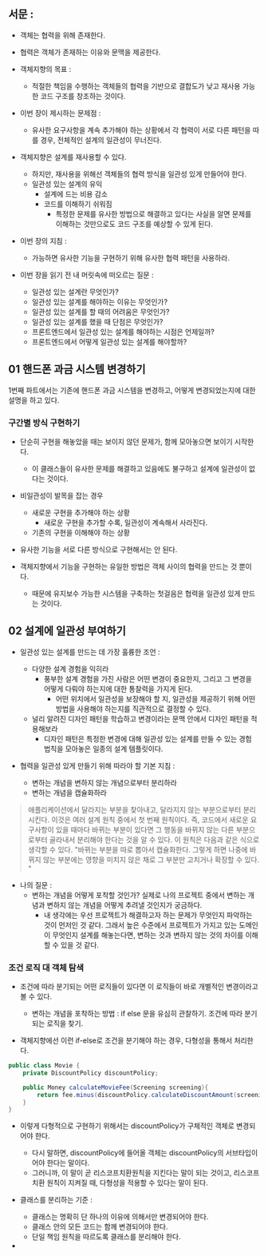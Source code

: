 ## 서문 : 

- 객체는 협력을 위해 존재한다. 
- 협력은 객체가 존재하는 이유와 문맥을 제공한다. 
- 객체지향의 목표 : 
	- 적절한 책임을 수행하는 객체들의 협력을 기반으로 결합도가 낮고 재사용 가능한 코드 구조를 창조하는 것이다. 
- 이번 장이 제시하는 문제점 : 
	- 유사한 요구사항을 계속 추가해야 하는 상황에서 각 협력이 서로 다른 패턴을 따를 경우, 전체적인 설계의 일관성이 무너진다. 
- 객체지향은 설계를 재사용할 수 있다. 
	- 하지만, 재사용을 위해선 객체들의 협력 방식을 일관성 있게 만들어야 한다. 
	- 일관성 있는 설계의 유익
		- 설계에 드는 비용 감소 
		- 코드를 이해하기 쉬워짐 
			- 특정한 문제를 유사한 방법으로 해결하고 있다는 사실을 알면 문제를 이해하는 것만으로도 코드 구조를 예상할 수 있게 된다. 

- 이번 장의 지침 : 
	- 가능하면 유사한 기능을 구현하기 위해 유사한 협력 패턴을 사용하라. 


- 이번 장을 읽기 전 내 머릿속에 떠오르는 질문 : 
	- 일관성 있는 설계란 무엇인가? 
	- 일관성 있는 설계를 해야하는 이유는 무엇인가?
	- 일관성 있는 설계를 할 때의 어려움은 무엇인가? 
	- 일관성 있는 설계를 했을 때 단점은 무엇인가? 
	- 프론트엔드에서 일관성 있는 설계를 해야하는 시점은 언제일까?
	- 프론트엔드에서 어떻게 일관성 있는 설계를 해야할까? 



## 01 핸드폰 과금 시스템 변경하기 

1번째 파트에서는 기존에 핸드폰 과금 시스템을 변경하고, 어떻게 변경되었는지에 대한 설명을 하고 있다. 


### 구간별 방식 구현하기 

- 단순히 구현을 해놓았을 때는 보이지 않던 문제가, 함께 모아놓으면 보이기 시작한다. 
	- 이 클래스들이 유사한 문제를 해결하고 있음에도 불구하고 설계에 일관성이 없다는 것이다. 
- 비일관성이 발목을 잡는 경우 
	- 새로운 구현을 추가해야 하는 상황 
		- 새로운 구현을 추가할 수록, 일관성이 계속해서 사라진다. 
	- 기존의 구현을 이해해야 하는 상황 

- 유사한 기능을 서로 다른 방식으로 구현해서는 안 된다. 
- 객체지향에서 기능을 구현하는 유일한 방법은 객체 사이의 협력을 만드는 것 뿐이다. 
	- 때문에 유지보수 가능한 시스템을 구축하는 첫걸음은 협력을 일관성 있게 만드는 것이다. 



## 02 설계에 일관성 부여하기 

- 일관성 있는 설계를 만드는 데 가장 훌륭한 조언 : 
	- 다양한 설계 경험을 익히라 
		- 풍부한 설계 경험을 가진 사람은 어떤 변경이 중요한지, 그리고 그 변경을 어떻게 다뤄야 하는지에 대한 통찰력을 가지게 된다. 
			- 어떤 위치에서 일관성을 보장해야 할 지, 일관성을 제공하기 위해 어떤 방법을 사용해야 하는지를 직관적으로 결정할 수 있다. 
	- 널리 알려진 디자인 패턴을 학습하고 변경이라는 문맥 안에서 디자인 패턴을 적용해보라 
		- 디자인 패턴은 특정한 변경에 대해 일관성 있는 설계를 만들 수 있는 경험 법칙을 모아놓은 일종의 설계 템플릿이다. 


- 협력을 일관성 있게 만들기 위해 따라야 할 기본 지침 : 
	- 변하는 개념을 변하지 않는 개념으로부터 분리하라 
	- 변하는 개념을 캡슐화하라 


> 애플리케이션에서 달라지는 부분을 찾아내고, 달라지지 않는 부분으로부터 분리시킨다. 이것은 여러 설계 원칙 중에서 첫 번째 원칙이다. 즉, 코드에서 새로운 요구사항이 있을 때마다 바뀌는 부분이 있다면 그 행동을 바뀌지 않는 다른 부분으로부터 골라내서 분리해야 한다는 것을 알 수 있다. 이 원칙은 다음과 같은 식으로 생각할 수 있다. 
> "바뀌는 부분을 따로 뽑아서 캡슐화한다. 그렇게 하면 나중에 바뀌지 않는 부분에는 영향을 미치지 않은 채로 그 부분만 고치거나 확장할 수 있다. "



- 나의 질문 : 
	- 변하는 개념을 어떻게 포착할 것인가? 실제로 나의 프로젝트 중에서 변하는 개념과 변하지 않는 개념을 어떻게 추려낼 것인지가 궁금하다. 
		- 내 생각에는 우선 프로젝트가 해결하고자 하는 문제가 무엇인지 파악하는 것이 먼저인 것 같다. 그래서 높은 수준에서 프로젝트가 가지고 있는 도메인이 무엇인지 설계를 해놓는다면, 변하는 것과 변하지 않는 것의 차이를 이해할 수 있을 것 같다. 


### 조건 로직 대 객체 탐색 

- 조건에 따라 분기되는 어떤 로직들이 있다면 이 로직들이 바로 개별적인 변경이라고 볼 수 있다. 
	- 변하는 개념을 포착하는 방법 : if else 문을 유심히 관찰하기. 조건에 따라 분기되는 로직을 찾기. 

- 객체지향에선 이런 if-else로 조건을 분기해야 하는 경우, 다형성을 통해서 처리한다. 
```java
public class Movie {
	private DiscountPolicy discountPolicy;

	public Money calculateMovieFee(Screening screening){
		return fee.minus(discountPolicy.calculateDiscountAmount(screening));
	}
}
```

- 이렇게 다형적으로 구현하기 위해서는 discountPolicy가 구체적인 객체로 변경되어야 한다. 
	- 다시 말하면, discountPolicy에 들어올 객체는 discountPolicy의 서브타입이어야 한다는 말이다. 
	- 그러니까, 이 말이 곧 리스코프치환원칙을 지킨다는 말이 되는 것이고, 리스코프 치환 원칙이 지켜질 때, 다형성을 적용할 수 있다는 말이 된다. 


- 클래스를 분리하는 기준 : 
	- 클래스는 명확히 단 하나의 이유에 의해서만 변경되어야 한다. 
	- 클래스 안의 모든 코드는 함께 변경되어야 한다. 
	- 단일 책임 원칙을 따르도록 클래스를 분리해야 한다. 

- 













